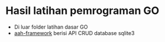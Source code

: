 # Hasil latihan pemrograman GO

- Di luar folder latihan dasar GO
- [aah-framework]('https://github.com/Hyugen/belajar-golang/tree/master/aah-app') berisi API CRUD database sqlite3